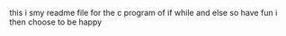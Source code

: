 this i smy readme file for the c program of if while and else so have fun 
i then choose to be happy

